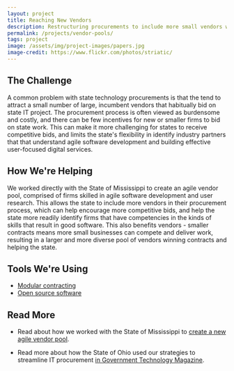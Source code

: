 ```yaml
---
layout: project
title: Reaching New Vendors
description: Restructuring procurements to include more small vendors with agile delivery expertise.
permalink: /projects/vendor-pools/
tags: project
image: /assets/img/project-images/papers.jpg
image-credit: https://www.flickr.com/photos/striatic/
---
```

## The Challenge

A common problem with state technology procurements is that the tend to attract a small number of large, incumbent vendors that habitually bid on state IT project. The procurement process is often viewed as burdensome and costly, and there can be few incentives for new or smaller firms to bid on state work. This can make it more challenging for states to receive competitive bids, and limits the state's flexibility in identify industry partners that that understand agile software development and building effective user-focused digital services.

## How We're Helping

We worked directly with the State of Mississippi to create an agile vendor pool, comprised of firms skilled in agile software development and user research. This allows the state to include more vendors in their procurement process, which can help encourage more competitive bids, and help the state more readily identify firms that have competencies in the kinds of skills that result in good software. This also benefits vendors - smaller contracts means more small businesses can compete and deliver work, resulting in a larger and more diverse pool of vendors winning contracts and helping the state.

## Tools We're Using
* [Modular contracting](/modular-procurement/)
* [Open source software](/open-source/)

## Read More

* Read about how we worked with the State of Mississippi to [create a new agile vendor pool](https://18f.gsa.gov/2016/09/20/mississippi-agile-modular-techniques-child-welfare-system/).

* Read more about how the State of Ohio used our strategies to streamline IT procurement [in Government Technology  Magazine](http://www.govtech.com/data/Ohio-Takes-Page-from-18F-to-Launch-Inclusive-Procurement-Attract-New-Bidders.html).

